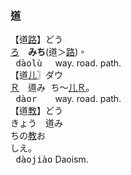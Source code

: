 ### <span lang=zh-tw>道</span>
【道[路]()】<kbd>どう　<br>[ろ]()</kbd>　<ruby>**みち**(道＞[路]())。</ruby>   
<samp>&nbsp;dàolù&nbsp;&nbsp;</samp> way.&nbsp;road.&nbsp;path.   
【道[儿]()〗<kbd>ダウ　<br>[Ｒ]()</kbd>　<ruby>道<kbd>み<br>ち</kbd>～[儿]()<kbd>[Ｒ]()</kbd>。</ruby>   
<samp>&nbsp;dàor&nbsp;&nbsp;&nbsp;</samp> way.&nbsp;road.&nbsp;path.   
【道[教]()】<kbd>どう　<br>きょう</kbd>　道<kbd>み<br>ち</kbd>の[教]()<kbd>お<br>し</kbd>え。   
<samp>&nbsp;dàojiào</samp> Daoism.
